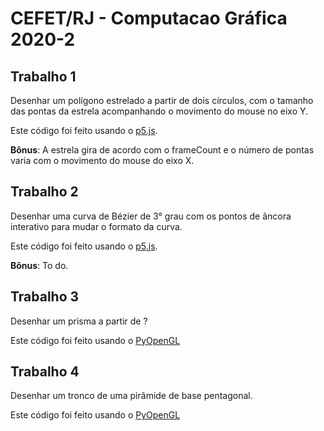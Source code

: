 # CEFET/RJ - Computacao Gráfica 2020-2

## Trabalho 1

Desenhar um polígono estrelado a partir de dois círculos, com o tamanho das pontas da estrela acompanhando o movimento do mouse no eixo Y.

Este código foi feito usando o [p5.js](https://p5js.org/).

**Bônus**: A estrela gira de acordo com o frameCount e o número de pontas varia com o movimento do mouse do eixo X.

## Trabalho 2

Desenhar uma curva de Bézier de 3° grau com os pontos de âncora interativo para mudar o formato da curva.

Este código foi feito usando o [p5.js](https://p5js.org/).

**Bônus**: To do.

## Trabalho 3

Desenhar um prisma a partir de ?

Este código foi feito usando o [PyOpenGL](https://pypi.org/project/PyOpenGL/)

## Trabalho 4

Desenhar um tronco de uma pirâmide de base pentagonal.

Este código foi feito usando o [PyOpenGL](https://pypi.org/project/PyOpenGL/)